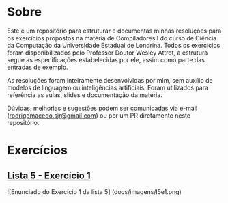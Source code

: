 # Sobre
Este é um repositório para estruturar e documentas minhas resoluções para os exercícios propostos na matéria de Compiladores I do curso de Ciência da Computação da Universidade Estadual de Londrina. Todos os exercícios foram disponibilizados pelo Professor Doutor Wesley Attrot, a estrutura segue as especificações estabelecidas por ele, assim como parte das entradas de exemplo.

As resoluções foram inteiramente desenvolvidas por mim, sem auxílio de modelos de linguagem ou inteligências artificiais. Foram utilizados para referência as aulas, slides e documentação da matéria.

Dúvidas, melhorias e sugestões podem ser comunicadas via e-mail (rodrigomacedo.sjr@gmail.com) ou por um PR diretamente neste repositório.

# Exercícios
## [Lista 5 - Exercício 1](https://github.com/rodrigomacedo-sjr/exercicios-compiladores/tree/main/src)
![Enunciado do Exercício 1 da lista 5] (docs/imagens/l5e1.png)
